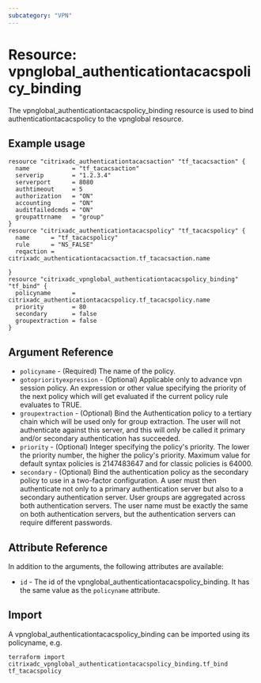 ```yaml
---
subcategory: "VPN"
---
```


# Resource: vpnglobal_authenticationtacacspolicy_binding

The vpnglobal_authenticationtacacspolicy_binding resource is used to bind authenticationtacacspolicy to the vpnglobal resource.


## Example usage

```hcl
resource "citrixadc_authenticationtacacsaction" "tf_tacacsaction" {
  name            = "tf_tacacsaction"
  serverip        = "1.2.3.4"
  serverport      = 8080
  authtimeout     = 5
  authorization   = "ON"
  accounting      = "ON"
  auditfailedcmds = "ON"
  groupattrname   = "group"
}
resource "citrixadc_authenticationtacacspolicy" "tf_tacacspolicy" {
  name      = "tf_tacacspolicy"
  rule      = "NS_FALSE"
  reqaction = citrixadc_authenticationtacacsaction.tf_tacacsaction.name

}
resource "citrixadc_vpnglobal_authenticationtacacspolicy_binding" "tf_bind" {
  policyname      = citrixadc_authenticationtacacspolicy.tf_tacacspolicy.name
  priority        = 80
  secondary       = false
  groupextraction = false
}
```


## Argument Reference

* `policyname` - (Required) The name of the policy.
* `gotopriorityexpression` - (Optional) Applicable only to advance vpn session policy. An expression or other value specifying the priority of the next policy which will get evaluated if the current policy rule evaluates to TRUE.
* `groupextraction` - (Optional) Bind the Authentication policy to a tertiary chain which will be used only for group extraction.  The user will not authenticate against this server, and this will only be called it primary and/or secondary authentication has succeeded.
* `priority` - (Optional) Integer specifying the policy's priority. The lower the priority number, the higher the policy's priority. Maximum value for default syntax policies is 2147483647 and for classic policies is 64000.
* `secondary` - (Optional) Bind the authentication policy as the secondary policy to use in a two-factor configuration. A user must then authenticate not only to a primary authentication server but also to a secondary authentication server. User groups are aggregated across both authentication servers. The user name must be exactly the same on both authentication servers, but the authentication servers can require different passwords.


## Attribute Reference

In addition to the arguments, the following attributes are available:

* `id` - The id of the vpnglobal_authenticationtacacspolicy_binding. It has the same value as the `policyname` attribute.


## Import

A vpnglobal_authenticationtacacspolicy_binding can be imported using its policyname, e.g.

```shell
terraform import citrixadc_vpnglobal_authenticationtacacspolicy_binding.tf_bind tf_tacacspolicy
```
